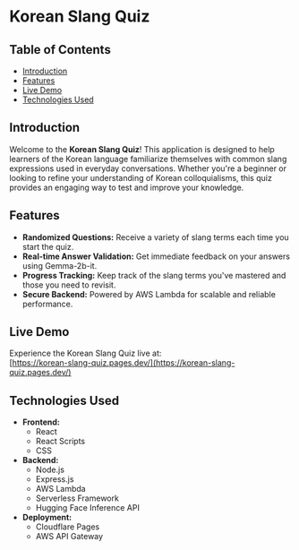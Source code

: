 # Korean Slang Quiz

## Table of Contents
- [Introduction](#introduction)
- [Features](#features)
- [Live Demo](#live-demo)
- [Technologies Used](#technologies-used)


## Introduction

Welcome to the **Korean Slang Quiz**! This application is designed to help learners of the Korean language familiarize themselves with common slang expressions used in everyday conversations. Whether you're a beginner or looking to refine your understanding of Korean colloquialisms, this quiz provides an engaging way to test and improve your knowledge.

## Features

- **Randomized Questions:** Receive a variety of slang terms each time you start the quiz.
- **Real-time Answer Validation:** Get immediate feedback on your answers using Gemma-2b-it.
- **Progress Tracking:** Keep track of the slang terms you've mastered and those you need to revisit.
- **Secure Backend:** Powered by AWS Lambda for scalable and reliable performance.

## Live Demo

Experience the Korean Slang Quiz live at:  
[https://korean-slang-quiz.pages.dev/](https://korean-slang-quiz.pages.dev/)

## Technologies Used

- **Frontend:**
  - React
  - React Scripts
  - CSS
- **Backend:**
  - Node.js
  - Express.js
  - AWS Lambda
  - Serverless Framework
  - Hugging Face Inference API
- **Deployment:**
  - Cloudflare Pages
  - AWS API Gateway

